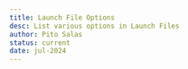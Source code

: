 ```yaml
---
title: Launch File Options
desc: List various options in Launch Files
author: Pito Salas
status: current
date: jul-2024
---
```

